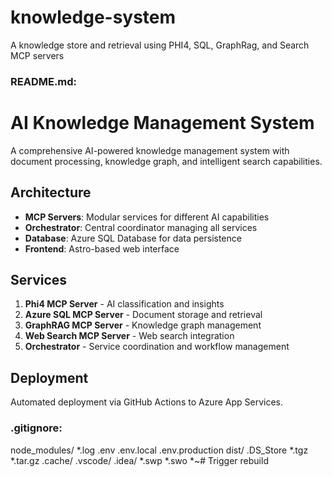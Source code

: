 # knowledge-system
A knowledge store and retrieval using PHI4, SQL, GraphRag, and Search MCP servers

### README.md:
# AI Knowledge Management System

A comprehensive AI-powered knowledge management system with document processing, knowledge graph, and intelligent search capabilities.

## Architecture

- **MCP Servers**: Modular services for different AI capabilities
- **Orchestrator**: Central coordinator managing all services
- **Database**: Azure SQL Database for data persistence
- **Frontend**: Astro-based web interface

## Services

1. **Phi4 MCP Server** - AI classification and insights
2. **Azure SQL MCP Server** - Document storage and retrieval
3. **GraphRAG MCP Server** - Knowledge graph management
4. **Web Search MCP Server** - Web search integration
5. **Orchestrator** - Service coordination and workflow management

## Deployment

Automated deployment via GitHub Actions to Azure App Services.

### .gitignore:
node_modules/
*.log
.env
.env.local
.env.production
dist/
.DS_Store
*.tgz
*.tar.gz
.cache/
.vscode/
.idea/
*.swp
*.swo
*~#   T r i g g e r   r e b u i l d  
 